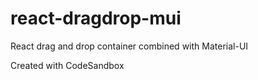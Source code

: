 # react-dragdrop-mui

React drag and drop container combined with Material-UI 

Created with CodeSandbox
